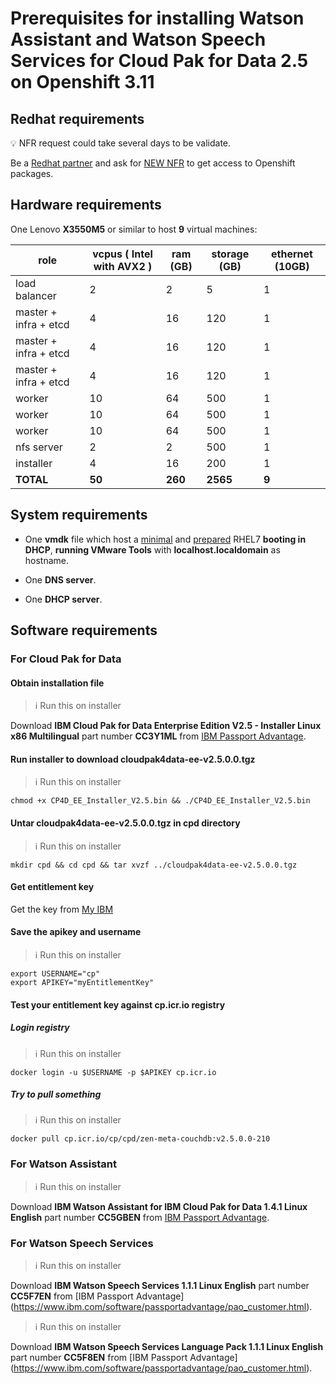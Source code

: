 # Prerequisites for installing Watson Assistant and Watson Speech Services for Cloud Pak for Data 2.5 on Openshift 3.11


## Redhat requirements

:bulb: NFR request could take several days to be validate.

Be a [Redhat partner](https://partnercenter.redhat.com/Dashboard_page) and ask for [NEW NFR](https://partnercenter.redhat.com/NFR_Redirect) to get access to Openshift packages.

## Hardware requirements

One Lenovo **X3550M5** or similar to host **9** virtual machines:

| role                  | vcpus ( Intel with AVX2 ) | ram (GB) | storage (GB) | ethernet (10GB) |
| --------------------- | ------------------------- | -------- | ------------ | --------------- |
| load balancer         | 2                         | 2        | 5            | 1               |
| master + infra + etcd | 4                         | 16       | 120          | 1               |
| master + infra + etcd | 4                         | 16       | 120          | 1               |
| master + infra + etcd | 4                         | 16       | 120          | 1               |
| worker                | 10                        | 64       | 500          | 1               |
| worker                | 10                        | 64       | 500          | 1               |
| worker                | 10                        | 64       | 500          | 1               |
| nfs server            | 2                         | 2        | 500          | 1               |
| installer             | 4                         | 16       | 200          | 1               |
| **TOTAL**             | **50**                    | **260**  | **2565**     | **9**           |


## System requirements

- One **vmdk** file which host  a [minimal](https://access.redhat.com/documentation/en-us/red_hat_enterprise_linux/7/html/installation_guide/chap-simple-install#sect-simple-install) and  [prepared](https://docs.openshift.com/container-platform/3.11/install/host_preparation.html) RHEL7 **booting in DHCP**, **running VMware Tools** with **localhost.localdomain** as hostname. 

- One **DNS server**.

- One **DHCP server**.

## Software requirements

### For Cloud Pak for Data

#### Obtain installation file

> :information_source: Run this on installer

Download **IBM Cloud Pak for Data Enterprise Edition V2.5 - Installer Linux x86 Multilingual** part number **CC3Y1ML** from [IBM Passport Advantage](https://www.ibm.com/software/passportadvantage/pao_customer.html).

#### Run installer to download cloudpak4data-ee-v2.5.0.0.tgz

> :information_source: Run this on installer

```
chmod +x CP4D_EE_Installer_V2.5.bin && ./CP4D_EE_Installer_V2.5.bin
```

#### Untar cloudpak4data-ee-v2.5.0.0.tgz in cpd directory

> :information_source: Run this on installer

```
mkdir cpd && cd cpd && tar xvzf ../cloudpak4data-ee-v2.5.0.0.tgz
```

#### Get entitlement key

Get the key from [My IBM](https://myibm.ibm.com/products-services/containerlibrary)

#### Save the apikey and username

> :information_source: Run this on installer

```
export USERNAME="cp"
export APIKEY="myEntitlementKey"
```

#### Test your entitlement key against cp.icr.io registry

##### Login registry

> :information_source: Run this on installer

```
docker login -u $USERNAME -p $APIKEY cp.icr.io
```

##### Try to pull something

> :information_source: Run this on installer

```
docker pull cp.icr.io/cp/cpd/zen-meta-couchdb:v2.5.0.0-210
```

### For Watson Assistant

> :information_source: Run this on installer

Download **IBM Watson Assistant for IBM Cloud Pak for Data 1.4.1 Linux English**  part number **CC5GBEN** from [IBM Passport Advantage](https://www.ibm.com/software/passportadvantage/pao_customer.html).



### For Watson Speech Services

> :information_source: Run this on installer

Download **IBM Watson Speech Services 1.1.1 Linux English**  part number **CC5F7EN**  from [IBM Passport Advantage] (https://www.ibm.com/software/passportadvantage/pao_customer.html).




> :information_source: Run this on installer

Download **IBM Watson Speech Services Language Pack 1.1.1 Linux English**  part number **CC5F8EN** from [IBM Passport Advantage] (https://www.ibm.com/software/passportadvantage/pao_customer.html).

